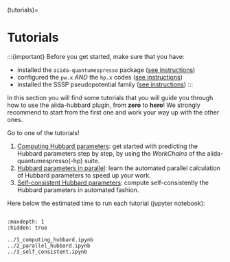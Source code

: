 (tutorials)=

# Tutorials

:::{important}
Before you get started, make sure that you have:

- installed the `aiida-quantumespresso` package ([see instructions](installation-installation))
- configured the `pw.x` *AND* the `hp.x` codes ([see instructions](installation-setup-code))
- installed the SSSP pseudopotential family ([see instructions](installation-setup-pseudopotentials))
:::

In this section you will find some tutorials that you will guide you through how to use the aiida-hubbard plugin, from **zero** to **hero**! We strongly recommend to start from the first one and work your way up with the other ones.

Go to one of the tutorials!

1. [Computing Hubbard parameters](../1_computing_hubbard.ipynb): get started with predicting the Hubbard parameters step by step, by using the _WorkChains_ of the aiida-quantumespresso(-hp) suite.
2. [Hubbard parameters in parallel](../2_parallel_hubbard.ipynb): learn the automated parallel calculation of Hubbard parameters to speed up your work.
3. [Self-consistent Hubbard parameters](../3_self_consistent.ipynb): compute self-consistently the Hubbard parameters in automated fashion.

Here below the estimated time to run each tutorial (jupyter notebook):

```{nb-exec-table}
```

```{toctree}
:maxdepth: 1
:hidden: true

../1_computing_hubbard.ipynb
../2_parallel_hubbard.ipynb
../3_self_consistent.ipynb
```
